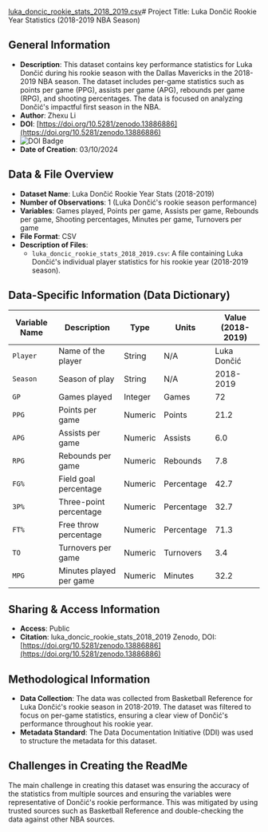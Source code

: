 [luka_doncic_rookie_stats_2018_2019.csv](https://github.com/user-attachments/files/17247580/luka_doncic_rookie_stats_2018_2019.csv)# Project Title: Luka Dončić Rookie Year Statistics (2018-2019 NBA Season)

## General Information
- **Description**: This dataset contains key performance statistics for Luka Dončić during his rookie season with the Dallas Mavericks in the 2018-2019 NBA season. The dataset includes per-game statistics such as points per game (PPG), assists per game (APG), rebounds per game (RPG), and shooting percentages. The data is focused on analyzing Dončić's impactful first season in the NBA.
- **Author**: Zhexu Li
- **DOI**: [https://doi.org/10.5281/zenodo.13886886](https://doi.org/10.5281/zenodo.13886886)
- ![DOI Badge](https://zenodo.org/badge/DOI/10.5281/zenodo.13886886.svg)
- **Date of Creation**: 03/10/2024

## Data & File Overview
- **Dataset Name**: Luka Dončić Rookie Year Stats (2018-2019)
- **Number of Observations**: 1 (Luka Dončić's rookie season performance)
- **Variables**: Games played, Points per game, Assists per game, Rebounds per game, Shooting percentages, Minutes per game, Turnovers per game
- **File Format**: CSV
- **Description of Files**:
  - `luka_doncic_rookie_stats_2018_2019.csv`: A file containing Luka Dončić's individual player statistics for his rookie year (2018-2019 season).

## Data-Specific Information (Data Dictionary)
| Variable Name | Description                           | Type    | Units     | Value (2018-2019) |
|---------------|---------------------------------------|---------|-----------|-------------------|
| `Player`      | Name of the player                    | String  | N/A       | Luka Dončić        |
| `Season`      | Season of play                        | String  | N/A       | 2018-2019          |
| `GP`          | Games played                          | Integer | Games     | 72                |
| `PPG`         | Points per game                       | Numeric | Points    | 21.2              |
| `APG`         | Assists per game                      | Numeric | Assists   | 6.0               |
| `RPG`         | Rebounds per game                     | Numeric | Rebounds  | 7.8               |
| `FG%`         | Field goal percentage                 | Numeric | Percentage| 42.7              |
| `3P%`         | Three-point percentage                | Numeric | Percentage| 32.7              |
| `FT%`         | Free throw percentage                 | Numeric | Percentage| 71.3              |
| `TO`          | Turnovers per game                    | Numeric | Turnovers | 3.4               |
| `MPG`         | Minutes played per game               | Numeric | Minutes   | 32.2              |

## Sharing & Access Information
- **Access**: Public
- **Citation**: luka_doncic_rookie_stats_2018_2019 Zenodo, DOI: [https://doi.org/10.5281/zenodo.13886886](https://doi.org/10.5281/zenodo.13886886)

## Methodological Information
- **Data Collection**: The data was collected from Basketball Reference for Luka Dončić's rookie season in 2018-2019. The dataset was filtered to focus on per-game statistics, ensuring a clear view of Dončić's performance throughout his rookie year.
- **Metadata Standard**: The Data Documentation Initiative (DDI) was used to structure the metadata for this dataset.

## Challenges in Creating the ReadMe
The main challenge in creating this dataset was ensuring the accuracy of the statistics from multiple sources and ensuring the variables were representative of Dončić's rookie performance. This was mitigated by using trusted sources such as Basketball Reference and double-checking the data against other NBA sources.
